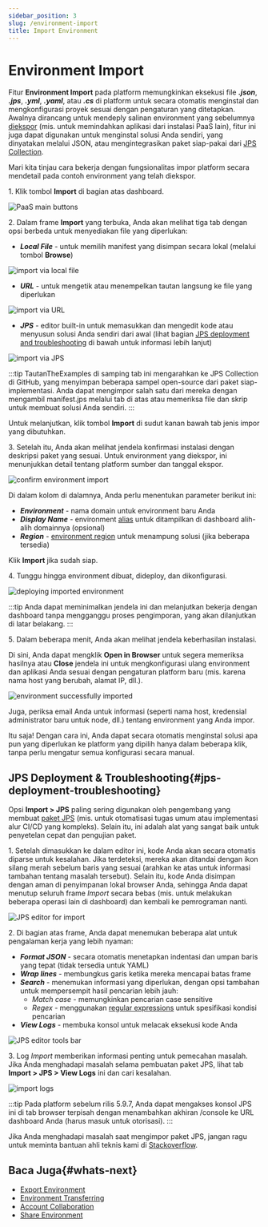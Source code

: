 ```yaml
---
sidebar_position: 3
slug: /environment-import
title: Import Environment
---
```

# Environment Import

Fitur **Environment Import** pada platform memungkinkan eksekusi file _**.json**_, _**.jps**_, _**.yml**_, _**.yaml**_, atau _**.cs**_ di platform untuk secara otomatis menginstal dan mengkonfigurasi proyek sesuai dengan pengaturan yang ditetapkan. Awalnya dirancang untuk mendeply salinan environment yang sebelumnya [diekspor](<https://docs.dewacloud.com/docs/environment-export/>) (mis. untuk memindahkan aplikasi dari instalasi PaaS lain), fitur ini juga dapat digunakan untuk menginstal solusi Anda sendiri, yang dinyatakan melalui JSON, atau mengintegrasikan paket siap-pakai dari [JPS Collection](<https://github.com/jelastic-jps>).

Mari kita tinjau cara bekerja dengan fungsionalitas impor platform secara mendetail pada contoh environment yang telah diekspor.

1\. Klik tombol **Import** di bagian atas dashboard.

<img src="https://assets.dewacloud.com/dewacloud-docs/environment-management/environment-export-and-import/import-environment/01-paas-main-buttons.png" alt="PaaS main buttons" max-width="100%"/>

2\. Dalam frame **Import** yang terbuka, Anda akan melihat tiga tab dengan opsi berbeda untuk menyediakan file yang diperlukan:

  * _**Local File**_ \- untuk memilih manifest yang disimpan secara lokal (melalui tombol **Browse**) 

  <img src="https://assets.dewacloud.com/dewacloud-docs/environment-management/environment-export-and-import/import-environment/02-import-via-local-file.png" alt="import via local file" max-width="100%"/>

  * _**URL**_ \- untuk mengetik atau menempelkan tautan langsung ke file yang diperlukan 

  <img src="https://assets.dewacloud.com/dewacloud-docs/environment-management/environment-export-and-import/import-environment/03-import-via-url.png" alt="import via URL" max-width="100%"/>

  * _**JPS**_ \- editor built-in untuk memasukkan dan mengedit kode atau menyusun solusi Anda sendiri dari awal (lihat bagian [JPS deployment and troubleshooting](<https://docs.dewacloud.com/docs/#jps-deployment--troubleshooting>) di bawah untuk informasi lebih lanjut)

<img src="https://assets.dewacloud.com/dewacloud-docs/environment-management/environment-export-and-import/import-environment/04-import-via-jps.png" alt="import via JPS" max-width="100%"/>

:::tip 
TautanTheExamples di samping tab ini mengarahkan ke JPS Collection di 
GitHub, yang menyimpan beberapa sampel open-source dari paket siap-implementasi. Anda dapat mengimpor salah satu dari mereka dengan mengambil manifest.jps melalui tab di atas atau memeriksa file dan skrip untuk membuat solusi Anda sendiri.
:::

Untuk melanjutkan, klik tombol **Import** di sudut kanan bawah tab jenis impor yang dibutuhkan.

3\. Setelah itu, Anda akan melihat jendela konfirmasi instalasi dengan deskripsi paket yang sesuai. Untuk environment yang diekspor, ini menunjukkan detail tentang platform sumber dan tanggal ekspor.

<img src="https://assets.dewacloud.com/dewacloud-docs/environment-management/environment-export-and-import/import-environment/05-confirm-environment-import.png" alt="confirm environment import" max-width="100%"/>

Di dalam kolom di dalamnya, Anda perlu menentukan parameter berikut ini:

  * _**Environment**_ \- nama domain untuk environment baru Anda
  * _**Display Name**_ \- environment [alias](<https://docs.dewacloud.com/docs/environment-aliases/>) untuk ditampilkan di dashboard alih-alih domainnya (opsional)
  * _**Region**_ \- [environment region](<https://docs.dewacloud.com/docs/environment-regions/>) untuk menampung solusi (jika beberapa tersedia)

Klik **Import** jika sudah siap.

4\. Tunggu hingga environment dibuat, dideploy, dan dikonfigurasi.

<img src="https://assets.dewacloud.com/dewacloud-docs/environment-management/environment-export-and-import/import-environment/06-deploying-imported-environment.png" alt="deploying imported environment" max-width="100%"/>

:::tip 
Anda dapat meminimalkan jendela ini dan melanjutkan bekerja dengan dashboard tanpa mengganggu proses pengimporan, yang akan dilanjutkan di latar belakang.
:::

5\. Dalam beberapa menit, Anda akan melihat jendela keberhasilan instalasi.

Di sini, Anda dapat mengklik **Open in Browser** untuk segera memeriksa hasilnya atau **Close** jendela ini untuk mengkonfigurasi ulang environment dan aplikasi Anda sesuai dengan pengaturan platform baru (mis. karena nama host yang berubah, alamat IP, dll.).

<img src="https://assets.dewacloud.com/dewacloud-docs/environment-management/environment-export-and-import/import-environment/07-environment-successfully-imported.png" alt="environment successfully imported" max-width="100%"/>

Juga, periksa email Anda untuk informasi (seperti nama host, kredensial administrator baru untuk node, dll.) tentang environment yang Anda impor.

Itu saja! Dengan cara ini, Anda dapat secara otomatis menginstal solusi apa pun yang diperlukan ke platform yang dipilih hanya dalam beberapa klik, tanpa perlu mengatur semua konfigurasi secara manual.

## JPS Deployment & Troubleshooting{#jps-deployment-troubleshooting}

Opsi **Import > JPS** paling sering digunakan oleh pengembang yang membuat [paket JPS](<https://docs.dewacloud.com/docs/packaging-standard/>) (mis. untuk otomatisasi tugas umum atau implementasi alur CI/CD yang kompleks). Selain itu, ini adalah alat yang sangat baik untuk penyetelan cepat dan pengujian paket.

1\. Setelah dimasukkan ke dalam editor ini, kode Anda akan secara otomatis diparse untuk kesalahan. Jika terdeteksi, mereka akan ditandai dengan ikon silang merah sebelum baris yang sesuai (arahkan ke atas untuk informasi tambahan tentang masalah tersebut). Selain itu, kode Anda disimpan dengan aman di penyimpanan lokal browser Anda, sehingga Anda dapat menutup seluruh frame _Import_ secara bebas (mis. untuk melakukan beberapa operasi lain di dashboard) dan kembali ke pemrograman nanti.

<img src="https://assets.dewacloud.com/dewacloud-docs/environment-management/environment-export-and-import/import-environment/08-jps-editor-for-import.png" alt="JPS editor for import" max-width="100%"/>

2\. Di bagian atas frame, Anda dapat menemukan beberapa alat untuk pengalaman kerja yang lebih nyaman:

  * _**Format JSON**_ \- secara otomatis menetapkan indentasi dan umpan baris yang tepat (tidak tersedia untuk YAML)
  * _**Wrap lines**_ \- membungkus garis ketika mereka mencapai batas frame
  * _**Search**_ \- menemukan informasi yang diperlukan, dengan opsi tambahan untuk mempersempit hasil pencarian lebih jauh:
    * _Match case_ \- memungkinkan pencarian case sensitive
    * _Regex_ \- menggunakan [regular expressions](<https://en.wikipedia.org/wiki/Regular_expression>) untuk spesifikasi kondisi pencarian
  * _**View Logs**_ \- membuka konsol untuk melacak eksekusi kode Anda

<img src="https://assets.dewacloud.com/dewacloud-docs/environment-management/environment-export-and-import/import-environment/09-jps-editor-tools-bar.png" alt="JPS editor tools bar" max-width="100%"/>

3\. Log _Import_ memberikan informasi penting untuk pemecahan masalah. Jika Anda menghadapi masalah selama pembuatan paket JPS, lihat tab **Import > JPS > View Logs** ini dan cari kesalahan.

<img src="https://assets.dewacloud.com/dewacloud-docs/environment-management/environment-export-and-import/import-environment/10-import-logs.png" alt="import logs" max-width="100%"/>

:::tip 
Pada platform sebelum rilis 5.9.7, Anda dapat mengakses konsol JPS ini di tab browser terpisah dengan menambahkan akhiran /console ke URL dashboard Anda (harus masuk untuk otorisasi).
:::

Jika Anda menghadapi masalah saat mengimpor paket JPS, jangan ragu untuk meminta bantuan ahli teknis kami di [Stackoverflow](<https://stackoverflow.com/questions/tagged/jelastic>).

## Baca Juga{#whats-next}

  * [Export Environment](<https://docs.dewacloud.com/docs/environment-export/>)
  * [Environment Transferring](<https://docs.dewacloud.com/docs/environment-transferring/>)
  * [Account Collaboration](<https://docs.dewacloud.com/docs/account-collaboration/>)
  * [Share Environment](<https://docs.dewacloud.com/docs/share-environment/>)